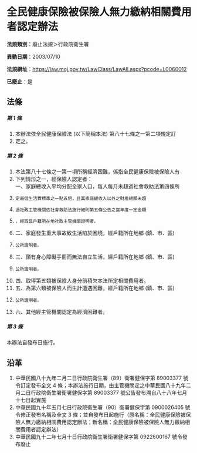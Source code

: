 # 全民健康保險被保險人無力繳納相關費用者認定辦法

**法規類別**：廢止法規＞行政院衛生署

**異動日期**：2003/07/10  

**法規網址**：https://law.moj.gov.tw/LawClass/LawAll.aspx?pcode=L0060012

**已廢止**：是



## 法條
##### 第 1 條
1. 本辦法依全民健康保險法 (以下簡稱本法) 第八十七條之一第二項規定訂
1. 定之。

##### 第 2 條
1. 本法第八十七條之一第一項所稱經濟困難，係指全民健康保險被保險人有
1. 下列情形之一，經保險人認定者：  
一、家庭總收入平均分配全家人口，每人每月未超過社會救助法第四條所
1.     定最低生活費標準之一點五倍，且其家庭總收入以外之財產總額未超
1.     過社政主管機關依社會救助法施行細則第五條公告之當年度一定金額
1.     ，經取具戶籍所在地社政主管機關證明者。
1. 二、家庭發生重大事故致生活陷於困境，經戶籍所在地鄉 (鎮、市、區)
1.     公所證明者。
1. 三、領有身心障礙手冊而無法自立生活，經戶籍所在地鄉 (鎮、市、區)
1.     公所證明者。
1. 四、取得第五類被保險人身分前積欠本法所定相關費用者。
1. 五、為第六類被保險人而生計遭遇困難，經戶籍所在地鄉 (鎮、市、區)
1.     公所證明者。
1. 六、其他經主管機關認定為經濟困難者。

##### 第 3 條
本辦法自發布日施行。

## 沿革
1. 中華民國八十九年二月二日行政院衛生署（89）衛署健保字第 89003377 號令訂定發布全文 4  條；本辦法施行日期，由主管機關定之中華民國八十九年二月二日行政院衛生署衛署健保字第 89003377 號公告發布溯自八十八年七月十七日起實施                            
1. 中華民國九十年五月七日行政院衛生署（90）衛署健保字第 0900026405 號令修正發布名稱及全文 3  條；並自發布日起施行（原名稱：全民健康保險被保險人無力繳納相關費用認定辦法；新名稱：全民健康保險被保險人無力繳納相關費用者認定辦法）
1. 中華民國九十二年七月十日行政院衛生署衛署健保字第 0922600167 號令發布廢止
